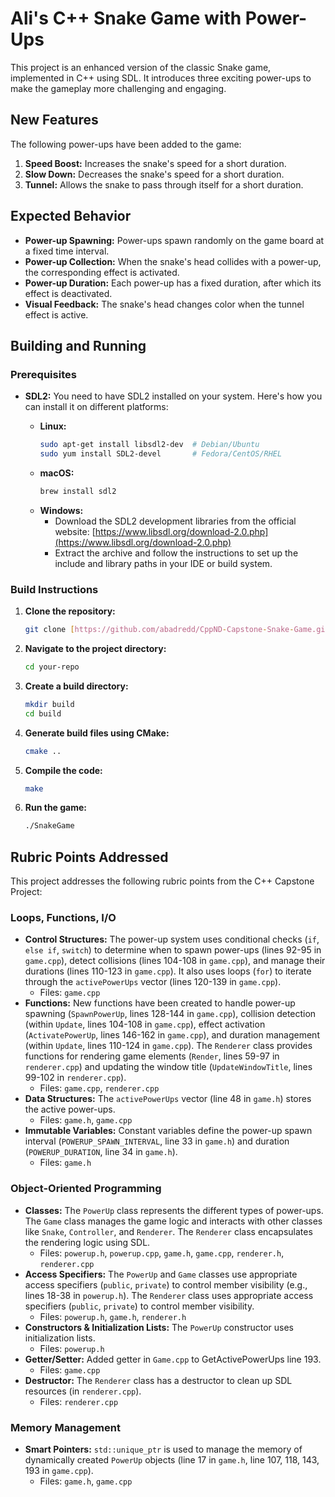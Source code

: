 # Ali's C++ Snake Game with Power-Ups

This project is an enhanced version of the classic Snake game, implemented in C++ using SDL. It introduces three exciting power-ups to make the gameplay more challenging and engaging.

## New Features

The following power-ups have been added to the game:

1.  **Speed Boost:** Increases the snake's speed for a short duration.
2.  **Slow Down:** Decreases the snake's speed for a short duration.
3.  **Tunnel:** Allows the snake to pass through itself for a short duration.

## Expected Behavior

*   **Power-up Spawning:** Power-ups spawn randomly on the game board at a fixed time interval.
*   **Power-up Collection:** When the snake's head collides with a power-up, the corresponding effect is activated.
*   **Power-up Duration:** Each power-up has a fixed duration, after which its effect is deactivated.
*   **Visual Feedback:** The snake's head changes color when the tunnel effect is active.

## Building and Running

### Prerequisites

*   **SDL2:** You need to have SDL2 installed on your system. Here's how you can install it on different platforms:

    *   **Linux:**
        ```bash
        sudo apt-get install libsdl2-dev  # Debian/Ubuntu
        sudo yum install SDL2-devel       # Fedora/CentOS/RHEL
        ```
    *   **macOS:**
        ```bash
        brew install sdl2
        ```
    *   **Windows:**
        *   Download the SDL2 development libraries from the official website: [https://www.libsdl.org/download-2.0.php](https://www.libsdl.org/download-2.0.php)
        *   Extract the archive and follow the instructions to set up the include and library paths in your IDE or build system.

### Build Instructions

1.  **Clone the repository:**
    ```bash
    git clone [https://github.com/abadredd/CppND-Capstone-Snake-Game.git]([https://github.com/your-username/your-repo.git](https://github.com/abadredd/CppND-Capstone-Snake-Game.git))
    ```
2.  **Navigate to the project directory:**
    ```bash
    cd your-repo
    ```
3.  **Create a build directory:**
    ```bash
    mkdir build
    cd build
    ```
4.  **Generate build files using CMake:**
    ```bash
    cmake ..
    ```
5.  **Compile the code:**
    ```bash
    make
    ```
6.  **Run the game:**
    ```bash
    ./SnakeGame
    ```

## Rubric Points Addressed

This project addresses the following rubric points from the C++ Capstone Project:

### Loops, Functions, I/O

*   **Control Structures:** The power-up system uses conditional checks (`if`, `else if`, `switch`) to determine when to spawn power-ups (lines 92-95 in `game.cpp`), detect collisions (lines 104-108 in `game.cpp`), and manage their durations (lines 110-123 in `game.cpp`). It also uses loops (`for`) to iterate through the `activePowerUps` vector (lines 120-139 in `game.cpp`).
    *   Files: `game.cpp`
*   **Functions:** New functions have been created to handle power-up spawning (`SpawnPowerUp`, lines 128-144 in `game.cpp`), collision detection (within `Update`, lines 104-108 in `game.cpp`), effect activation (`ActivatePowerUp`, lines 146-162 in `game.cpp`), and duration management (within `Update`, lines 110-124 in `game.cpp`). The `Renderer` class provides functions for rendering game elements (`Render`, lines 59-97 in `renderer.cpp`) and updating the window title (`UpdateWindowTitle`, lines 99-102 in `renderer.cpp`).
    *   Files: `game.cpp`, `renderer.cpp`
*   **Data Structures:** The `activePowerUps` vector (line 48 in `game.h`) stores the active power-ups.
    *   Files: `game.h`, `game.cpp`
*   **Immutable Variables:** Constant variables define the power-up spawn interval (`POWERUP_SPAWN_INTERVAL`, line 33 in `game.h`) and duration (`POWERUP_DURATION`, line 34 in `game.h`).
    *   Files: `game.h`

### Object-Oriented Programming

*   **Classes:** The `PowerUp` class represents the different types of power-ups. The `Game` class manages the game logic and interacts with other classes like `Snake`, `Controller`, and `Renderer`. The `Renderer` class encapsulates the rendering logic using SDL.
    *   Files: `powerup.h`, `powerup.cpp`, `game.h`, `game.cpp`, `renderer.h`, `renderer.cpp`
*   **Access Specifiers:** The `PowerUp` and `Game` classes use appropriate access specifiers (`public`, `private`) to control member visibility (e.g., lines 18-38 in `powerup.h`). The `Renderer` class uses appropriate access specifiers (`public`, `private`) to control member visibility.
    *   Files: `powerup.h`, `game.h`, `renderer.h`
*   **Constructors & Initialization Lists:** The `PowerUp` constructor uses initialization lists. 
    *   Files: `powerup.h`
*   **Getter/Setter:** Added getter in  `Game.cpp` to GetActivePowerUps line 193. 
    *   Files: `game.cpp`
*   **Destructor:** The `Renderer` class has a destructor to clean up SDL resources (in `renderer.cpp`).
    *   Files: `renderer.cpp`

### Memory Management

*   **Smart Pointers:** `std::unique_ptr` is used to manage the memory of dynamically created `PowerUp` objects (line 17 in `game.h`, line 107, 118, 143, 193 in `game.cpp`).
    *   Files: `game.h`, `game.cpp`

